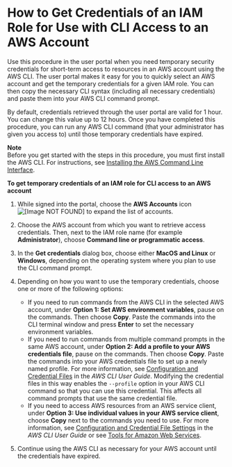 # How to Get Credentials of an IAM Role for Use with CLI Access to an AWS Account<a name="howtogetcredentials"></a>

Use this procedure in the user portal when you need temporary security credentials for short\-term access to resources in an AWS account using the AWS CLI\. The user portal makes it easy for you to quickly select an AWS account and get the temporary credentials for a given IAM role\. You can then copy the necessary CLI syntax \(including all necessary credentials\) and paste them into your AWS CLI command prompt\. 

By default, credentials retrieved through the user portal are valid for 1 hour\. You can change this value up to 12 hours\. Once you have completed this procedure, you can run any AWS CLI command \(that your administrator has given you access to\) until those temporary credentials have expired\.

**Note**  
Before you get started with the steps in this procedure, you must first install the AWS CLI\. For instructions, see [Installing the AWS Command Line Interface](https://docs.aws.amazon.com/cli/latest/userguide/installing.html)\.

**To get temporary credentials of an IAM role for CLI access to an AWS account**

1. While signed into the portal, choose the **AWS Accounts** icon ![\[Image NOT FOUND\]](http://docs.aws.amazon.com/singlesignon/latest/userguide/images/aws_accounts_icon.png) to expand the list of accounts\.

1. Choose the AWS account from which you want to retrieve access credentials\. Then, next to the IAM role name \(for example **Administrator**\), choose **Command line or programmatic access**\.

1. In the **Get credentials** dialog box, choose either **MacOS and Linux** or **Windows**, depending on the operating system where you plan to use the CLI command prompt\.

1. Depending on how you want to use the temporary credentials, choose one or more of the following options:
   + If you need to run commands from the AWS CLI in the selected AWS account, under **Option 1: Set AWS environment variables**, pause on the commands\. Then choose **Copy**\. Paste the commands into the CLI terminal window and press **Enter** to set the necessary environment variables\.
   + If you need to run commands from multiple command prompts in the same AWS account, under **Option 2: Add a profile to your AWS credentials file**, pause on the commands\. Then choose **Copy**\. Paste the commands into your AWS credentials file to set up a newly named profile\. For more information, see [Configuration and Credential Files](https://docs.aws.amazon.com/cli/latest/userguide/cli-config-files.html) in the *AWS CLI User Guide*\. Modifying the credential files in this way enables the `--profile` option in your AWS CLI command so that you can use this credential\. This affects all command prompts that use the same credential file\.
   + If you need to access AWS resources from an AWS service client, under **Option 3: Use individual values in your AWS service client**, choose **Copy** next to the commands you need to use\. For more information, see [Configuration and Credential File Settings](https://docs.aws.amazon.com/cli/latest/userguide/cli-config-files.html) in the *AWS CLI User Guide* or see [Tools for Amazon Web Services](https://aws.amazon.com/tools/)\.

1. Continue using the AWS CLI as necessary for your AWS account until the credentials have expired\. 